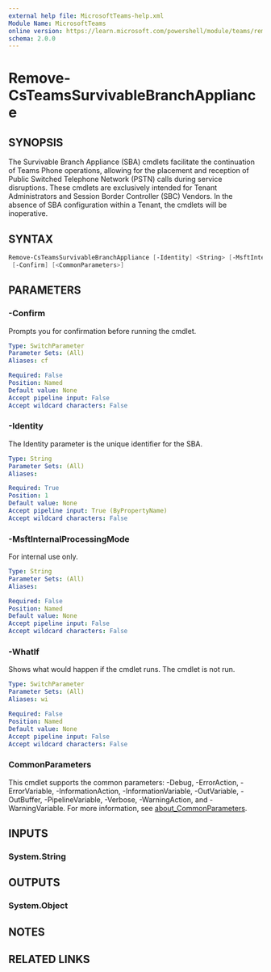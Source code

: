 ```yaml
---
external help file: MicrosoftTeams-help.xml
Module Name: MicrosoftTeams
online version: https://learn.microsoft.com/powershell/module/teams/remove-csteamssurvivablebranchappliance
schema: 2.0.0
---
```


# Remove-CsTeamsSurvivableBranchAppliance

## SYNOPSIS

The Survivable Branch Appliance (SBA)  cmdlets facilitate the continuation of Teams Phone operations, allowing for the placement and reception of Public Switched Telephone Network (PSTN) calls during service disruptions. These cmdlets are exclusively intended for Tenant Administrators and Session Border Controller (SBC) Vendors. In the absence of SBA configuration within a Tenant, the cmdlets will be inoperative.

## SYNTAX

```powershell
Remove-CsTeamsSurvivableBranchAppliance [-Identity] <String> [-MsftInternalProcessingMode <String>] [-WhatIf]
 [-Confirm] [<CommonParameters>]
```

## PARAMETERS

### -Confirm

Prompts you for confirmation before running the cmdlet.

```yaml
Type: SwitchParameter
Parameter Sets: (All)
Aliases: cf

Required: False
Position: Named
Default value: None
Accept pipeline input: False
Accept wildcard characters: False
```

### -Identity

The Identity parameter is the unique identifier for the SBA.

```yaml
Type: String
Parameter Sets: (All)
Aliases:

Required: True
Position: 1
Default value: None
Accept pipeline input: True (ByPropertyName)
Accept wildcard characters: False
```

### -MsftInternalProcessingMode

For internal use only.

```yaml
Type: String
Parameter Sets: (All)
Aliases:

Required: False
Position: Named
Default value: None
Accept pipeline input: False
Accept wildcard characters: False
```

### -WhatIf

Shows what would happen if the cmdlet runs.
The cmdlet is not run.

```yaml
Type: SwitchParameter
Parameter Sets: (All)
Aliases: wi

Required: False
Position: Named
Default value: None
Accept pipeline input: False
Accept wildcard characters: False
```

### CommonParameters

This cmdlet supports the common parameters: -Debug, -ErrorAction, -ErrorVariable, -InformationAction, -InformationVariable, -OutVariable, -OutBuffer, -PipelineVariable, -Verbose, -WarningAction, and -WarningVariable. For more information, see [about_CommonParameters](http://go.microsoft.com/fwlink/?LinkID=113216).

## INPUTS

### System.String

## OUTPUTS

### System.Object

## NOTES

## RELATED LINKS
